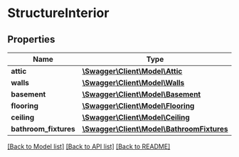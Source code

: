 # StructureInterior

## Properties
Name | Type | Description | Notes
------------ | ------------- | ------------- | -------------
**attic** | [**\Swagger\Client\Model\Attic**](Attic.md) |  | [optional] 
**walls** | [**\Swagger\Client\Model\Walls**](Walls.md) |  | [optional] 
**basement** | [**\Swagger\Client\Model\Basement**](Basement.md) |  | [optional] 
**flooring** | [**\Swagger\Client\Model\Flooring**](Flooring.md) |  | [optional] 
**ceiling** | [**\Swagger\Client\Model\Ceiling**](Ceiling.md) |  | [optional] 
**bathroom_fixtures** | [**\Swagger\Client\Model\BathroomFixtures**](BathroomFixtures.md) |  | [optional] 

[[Back to Model list]](../../README.md#documentation-for-models) [[Back to API list]](../../README.md#documentation-for-api-endpoints) [[Back to README]](../../README.md)

